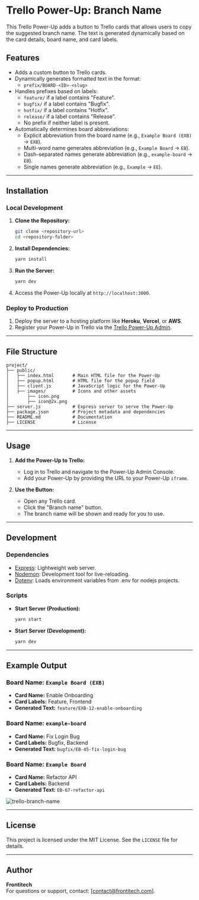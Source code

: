# Trello Power-Up: Branch Name

This Trello Power-Up adds a button to Trello cards that allows users to copy the suggested branch name. The text is generated dynamically based on the card details, board name, and card labels.

## Features

- Adds a custom button to Trello cards.
- Dynamically generates formatted text in the format:
  - `prefix/BOARD-<ID>-<slug>`
- Handles prefixes based on labels:
  - `feature/` if a label contains "Feature".
  - `bugfix/` if a label contains "Bugfix".
  - `hotfix/` if a label contains "Hotfix".
  - `release/` if a label contains "Release".
  - No prefix if neither label is present.
- Automatically determines board abbreviations:
  - Explicit abbreviation from the board name (e.g., `Example Board (EXB)` -> `EXB`).
  - Multi-word name generates abbreviation (e.g., `Example Board` -> `EB`).
  - Dash-separated names generate abbreviation (e.g., `example-board` -> `EB`).
  - Single names generate abbreviation (e.g., `Example` -> `EE`).

---

## Installation

### Local Development

1. **Clone the Repository:**

   ```bash
   git clone <repository-url>
   cd <repository-folder>
   ```

2. **Install Dependencies:**

   ```bash
   yarn install
   ```

3. **Run the Server:**

   ```bash
   yarn dev
   ```

4. Access the Power-Up locally at `http://localhost:3000`.

### Deploy to Production

1. Deploy the server to a hosting platform like **Heroku**, **Vercel**, or **AWS**.
2. Register your Power-Up in Trello via the [Trello Power-Up Admin](https://trello.com/power-ups/admin).

---

## File Structure

```
project/
├── public/
│   ├── index.html       # Main HTML file for the Power-Up
│   ├── popup.html       # HTML file for the popup field
│   ├── client.js        # JavaScript logic for the Power-Up
│   ├── images/          # Icons and other assets
│       ├── icon.png
│       ├── icon@2x.png
├── server.js            # Express server to serve the Power-Up
├── package.json         # Project metadata and dependencies
├── README.md            # Documentation
├── LICENSE              # License
```

---

## Usage

1. **Add the Power-Up to Trello:**

   - Log in to Trello and navigate to the Power-Up Admin Console.
   - Add your Power-Up by providing the URL to your Power-Up `iframe`.

2. **Use the Button:**
   - Open any Trello card.
   - Click the "Branch name" button.
   - The branch name will be shown and ready for you to use.

---

## Development

### Dependencies

- [Express](https://expressjs.com/): Lightweight web server.
- [Nodemon](https://nodemon.io/): Development tool for live-reloading.
- [Dotenv](https://dotenvx.com/): Loads environment variables from .env for nodejs projects.

### Scripts

- **Start Server (Production):**
  ```bash
  yarn start
  ```
- **Start Server (Development):**
  ```bash
  yarn dev
  ```

---

## Example Output

### Board Name: `Example Board (EXB)`

- **Card Name:** Enable Onboarding
- **Card Labels:** Feature, Frontend
- **Generated Text:** `feature/EXB-12-enable-onboarding`

### Board Name: `example-board`

- **Card Name:** Fix Login Bug
- **Card Labels:** Bugfix, Backend
- **Generated Text:** `bugfix/EB-45-fix-login-bug`

### Board Name: `Example Board`

- **Card Name:** Refactor API
- **Card Labels:** Backend
- **Generated Text:** `EB-67-refactor-api`


![trello-branch-name](https://github.com/user-attachments/assets/4d7ee95e-2d3b-4c06-9997-b080781dd248)


---

## License

This project is licensed under the MIT License. See the `LICENSE` file for details.

---

## Author

**Frontitech**  
For questions or support, contact: [contact@frontitech.com].
